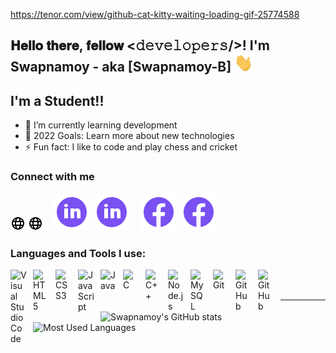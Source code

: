 https://tenor.com/view/github-cat-kitty-waiting-loading-gif-25774588
<div align="left">
<h2> 𝐇𝐞𝐥𝐥𝐨 𝐭𝐡𝐞𝐫𝐞, 𝐟𝐞𝐥𝐥𝐨𝐰 <𝚍𝚎𝚟𝚎𝚕𝚘𝚙𝚎𝚛𝚜/>! I'm Swapnamoy - aka [Swapnamoy-B] <img src="img/Hi.gif" width="30"></h2>
</div>

## I'm a Student!!

- 🌱 I’m currently learning development
- 🥅 2022 Goals: Learn more about new technologies
- ⚡ Fun fact: I like to code and play chess and cricket

### Connect with me

[![website](./img/icons8-globe-24.png)](https://swapnamoy-b.github.io/CV/#gh-light-mode-only)
[![website](./img/icons8-globe-24.png)](https://swapnamoy-b.github.io/CV/#gh-dark-mode-only)
&nbsp;&nbsp;
[![linkedin](./img/icons8-linkedin-circled.svg)](https://www.linkedin.com/in/swapnamoy-bhattacharjee-36412b23b#gh-light-mode-only)
[![linkedin](./img/icons8-linkedin-circled.svg)](https://www.linkedin.com/in/swapnamoy-bhattacharjee-36412b23b#gh-dark-mode-only)
&nbsp;&nbsp;
[![facebook](./img/icons8-facebook.svg)](https://www.facebook.com/swapnomoy.bhattacharjee.5#gh-light-mode-only)
[![facebook](./img/icons8-facebook.svg)](https://www.facebook.com/swapnomoy.bhattacharjee.5#gh-dark-mode-only)

### Languages and Tools I use:

<img align="left" alt="Visual Studio Code" width="26px" src="https://cdn.jsdelivr.net/gh/devicons/devicon/icons/vscode/vscode-original.svg" style="padding-right:10px;" />
<img align="left" alt="HTML5" width="26px" src="https://cdn.jsdelivr.net/gh/devicons/devicon/icons/html5/html5-original.svg" style="padding-right:10px;" />
<img align="left" alt="CSS3" width="26px" src="https://cdn.jsdelivr.net/gh/devicons/devicon/icons/css3/css3-original.svg" style="padding-right:10px;" />
<img align="left" alt="JavaScript" width="26px" src="https://cdn.jsdelivr.net/gh/devicons/devicon/icons/javascript/javascript-original.svg" style="padding-right:10px;" />
<img align="left" alt="Java" width="26px" src="https://cdn.jsdelivr.net/gh/devicons/devicon/icons/java/java-original.svg" style="padding-right:10px;" />
<img align="left" alt="C" width="26px" src="https://cdn.jsdelivr.net/gh/devicons/devicon/icons/c/c-original.svg" style="padding-right:10px;" />
<img align="left" alt="C++" width="26px" src="https://img.icons8.com/fluency/344/c-plus-plus-logo.png" style="padding-right:10px;" />
<img align="left" alt="Node.js" width="26px" src="https://cdn.jsdelivr.net/gh/devicons/devicon/icons/nodejs/nodejs-original.svg" style="padding-right:10px;" />
<img align="left" alt="MySQL" width="26px" src="https://cdn.jsdelivr.net/gh/devicons/devicon/icons/mysql/mysql-original.svg" style="padding-right:10px;" />
<img align="left" alt="Git" width="26px" src="https://cdn.jsdelivr.net/gh/devicons/devicon/icons/git/git-original.svg" style="padding-right:10px;" />
<img align="left" alt="GitHub" width="26px" src="https://user-images.githubusercontent.com/3369400/139447912-e0f43f33-6d9f-45f8-be46-2df5bbc91289.png#gh-dark-mode-only" style="padding-right:10px;" />
<img align="left" alt="GitHub" width="26px" src="https://user-images.githubusercontent.com/3369400/139448065-39a229ba-4b06-434b-bc67-616e2ed80c8f.png#gh-light-mode-only" style="padding-right:10px;" />

<br />
<br />

---

![Swapnamoy's GitHub stats](https://github-readme-stats.vercel.app/api?username=Swapnamoy-B&&count_private=true&show_icons=true&theme=dark&bg_color=24,000000,3b0202,090934&icon_color=876180&title_color=BD87B3&hide_border=true)
![Most Used Languages](https://github-readme-stats.vercel.app/api/top-langs/?username=Swapnamoy-B&langs_count=8&layout=compact&theme=dark&bg_color=24,000000,3b0202,090934&icon_color=876180&title_color=BD87B3&hide_border=true)

